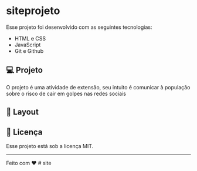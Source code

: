 # siteprojeto


Esse projeto foi desenvolvido com as seguintes tecnologias:

- HTML e CSS
- JavaScript
- Git e Github


## 💻 Projeto

O projeto é uma atividade de extensão, seu intuito é comunicar à população sobre o risco de cair em golpes nas redes sociais
## 🔖 Layout


## :memo: Licença

Esse projeto está sob a licença MIT.

---

Feito com ♥ # site
